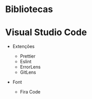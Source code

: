 # Bibliotecas 

 


# Visual Studio Code

- Extenções

  - Prettier
  - Eslint
  - ErrorLens
  - GitLens

- Font

  - Fira Code
